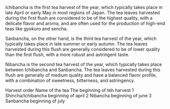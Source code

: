 Ichibancha is the first tea harvest of the year, which typically takes place in late April or early May in most regions of Japan. The tea leaves harvested during the first flush are considered to be of the highest quality, with a delicate flavor and aroma, and are often used for the production of high-end teas like gyokuro and sencha.

Sanbancha, on the other hand, is the third tea harvest of the year, which typically takes place in late summer or early autumn. The tea leaves harvested during this flush are generally considered to be of lower quality than the first flush, with a more robust and astringent taste.

Nibancha is the second tea harvest of the year, which typically takes place between Ichibancha and Sanbancha. The tea leaves harvested during this flush are generally of medium quality and have a balanced flavor profile, with a combination of sweetness, bitterness, and astringency.

Harvest order	         Name of the tea	           The beginning of teh harvest
1	                     Shincha/Ichibancha	         beginning of april
2	                     Nibancha	                   beginning of june
3	                     Sanbancha	                 beginning of july
